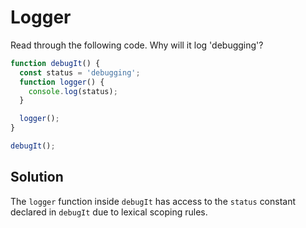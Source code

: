 # Logger
Read through the following code. Why will it log 'debugging'?

```js
function debugIt() {
  const status = 'debugging';
  function logger() {
    console.log(status);
  }

  logger();
}

debugIt();
```

## Solution
The `logger` function inside `debugIt` has access to the `status` constant declared in `debugIt` due to lexical scoping rules.